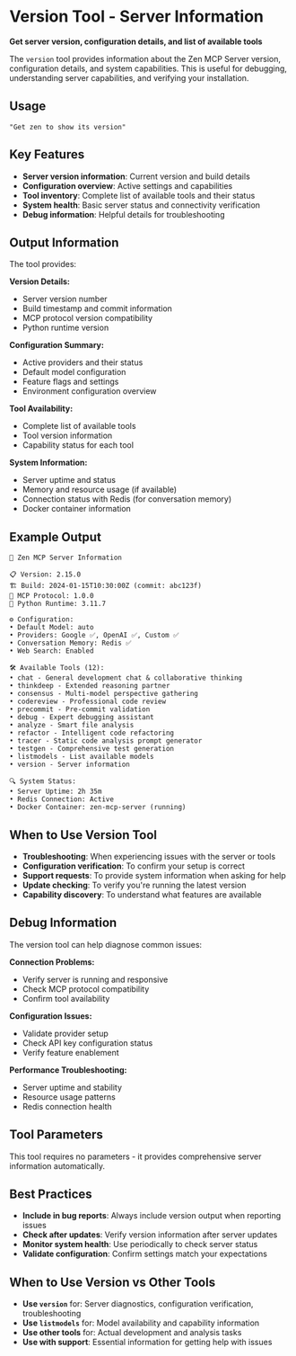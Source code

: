 # Version Tool - Server Information

**Get server version, configuration details, and list of available tools**

The `version` tool provides information about the Zen MCP Server version, configuration details, and system capabilities. This is useful for debugging, understanding server capabilities, and verifying your installation.

## Usage

```
"Get zen to show its version"
```

## Key Features

- **Server version information**: Current version and build details
- **Configuration overview**: Active settings and capabilities
- **Tool inventory**: Complete list of available tools and their status
- **System health**: Basic server status and connectivity verification
- **Debug information**: Helpful details for troubleshooting

## Output Information

The tool provides:

**Version Details:**
- Server version number
- Build timestamp and commit information
- MCP protocol version compatibility
- Python runtime version

**Configuration Summary:**
- Active providers and their status
- Default model configuration
- Feature flags and settings
- Environment configuration overview

**Tool Availability:**
- Complete list of available tools
- Tool version information
- Capability status for each tool

**System Information:**
- Server uptime and status
- Memory and resource usage (if available)
- Connection status with Redis (for conversation memory)
- Docker container information

## Example Output

```
🔧 Zen MCP Server Information

📋 Version: 2.15.0
🏗️ Build: 2024-01-15T10:30:00Z (commit: abc123f)
🔌 MCP Protocol: 1.0.0
🐍 Python Runtime: 3.11.7

⚙️ Configuration:
• Default Model: auto
• Providers: Google ✅, OpenAI ✅, Custom ✅
• Conversation Memory: Redis ✅
• Web Search: Enabled

🛠️ Available Tools (12):
• chat - General development chat & collaborative thinking
• thinkdeep - Extended reasoning partner  
• consensus - Multi-model perspective gathering
• codereview - Professional code review
• precommit - Pre-commit validation
• debug - Expert debugging assistant
• analyze - Smart file analysis
• refactor - Intelligent code refactoring
• tracer - Static code analysis prompt generator
• testgen - Comprehensive test generation
• listmodels - List available models
• version - Server information

🔍 System Status:
• Server Uptime: 2h 35m
• Redis Connection: Active
• Docker Container: zen-mcp-server (running)
```

## When to Use Version Tool

- **Troubleshooting**: When experiencing issues with the server or tools
- **Configuration verification**: To confirm your setup is correct
- **Support requests**: To provide system information when asking for help
- **Update checking**: To verify you're running the latest version
- **Capability discovery**: To understand what features are available

## Debug Information

The version tool can help diagnose common issues:

**Connection Problems:**
- Verify server is running and responsive
- Check MCP protocol compatibility
- Confirm tool availability

**Configuration Issues:**
- Validate provider setup
- Check API key configuration status
- Verify feature enablement

**Performance Troubleshooting:**
- Server uptime and stability
- Resource usage patterns
- Redis connection health

## Tool Parameters

This tool requires no parameters - it provides comprehensive server information automatically.

## Best Practices

- **Include in bug reports**: Always include version output when reporting issues
- **Check after updates**: Verify version information after server updates
- **Monitor system health**: Use periodically to check server status
- **Validate configuration**: Confirm settings match your expectations

## When to Use Version vs Other Tools

- **Use `version`** for: Server diagnostics, configuration verification, troubleshooting
- **Use `listmodels`** for: Model availability and capability information
- **Use other tools** for: Actual development and analysis tasks
- **Use with support**: Essential information for getting help with issues